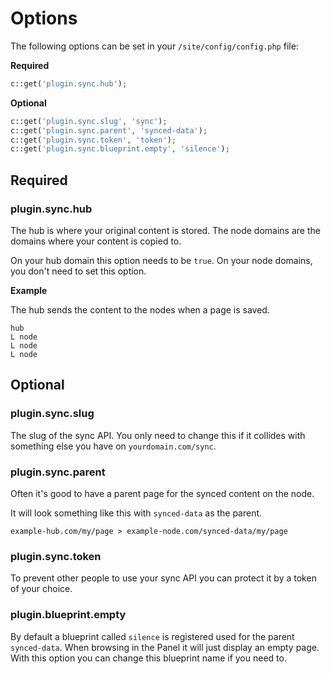 # Options

The following options can be set in your `/site/config/config.php` file:

**Required**

```php
c::get('plugin.sync.hub');
```

**Optional**

```php
c::get('plugin.sync.slug', 'sync');
c::get('plugin.sync.parent', 'synced-data');
c::get('plugin.sync.token', 'token');
c::get('plugin.sync.blueprint.empty', 'silence');
```

## Required

### plugin.sync.hub

The hub is where your original content is stored. The node domains are the domains where your content is copied to.

On your hub domain this option needs to be `true`. On your node domains, you don't need to set this option.

**Example**

The hub sends the content to the nodes when a page is saved.

```text
hub
L node
L node
L node
```

## Optional

### plugin.sync.slug

The slug of the sync API. You only need to change this if it collides with something else you have on `yourdomain.com/sync`.

### plugin.sync.parent

Often it's good to have a parent page for the synced content on the node.

It will look something like this with `synced-data` as the parent.

```text
example-hub.com/my/page > example-node.com/synced-data/my/page
```

### plugin.sync.token

To prevent other people to use your sync API you can protect it by a token of your choice.

### plugin.blueprint.empty

By default a blueprint called `silence` is registered used for the parent `synced-data`. When browsing in the Panel it will just display an empty page. With this option you can change this blueprint name if you need to.